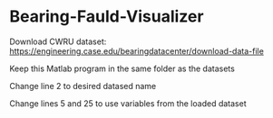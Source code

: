 # Bearing-Fauld-Visualizer
Download CWRU dataset: https://engineering.case.edu/bearingdatacenter/download-data-file

Keep this Matlab program in the same folder as the datasets

Change line 2 to desired datased name

Change lines 5 and 25 to use variables from the loaded dataset


